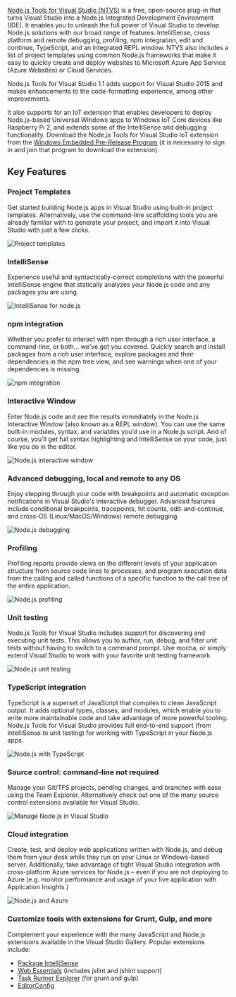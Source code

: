 <properties
    pageTitle="Node.js Tools"
    description="Node.js is a platform built on the JavaScript runtime of Google Chrome, which you can run on various platforms including Linux, Mac OS X, and Windows. With Node.js Tools for Visual Studio, developers can take advantage of an official Microsoft open-sourced extension that enables first-class Visual Studio tooling support for Node.js projects."
    slug="nodejs"
    order="400"    
    keywords="visual studio, vs2015, vs, visualstudio, cross-platform, server, linux, windows, node, node.js"
/>


[Node.js Tools for Visual Studio (NTVS)](http://aka.ms/ntvslatest) is a free, open-source plug-in that turns Visual Studio into a Node.js Integrated Development Environment (IDE). It enables you to unleash the full power of Visual Studio to develop Node.js solutions with our broad range of features: IntelliSense, cross platform and remote debugging, profiling, npm integration, edit and continue, TypeScript, and an integrated REPL window. NTVS also includes a list of project templates using common Node.js frameworks that make it easy to quickly create and deploy websites to Microsoft Azure App Service (Azure Websites) or Cloud Services.

Node.js Tools for Visual Studio 1.1 adds support for Visual Studio 2015 and makes enhancements to the code-formatting experience, among other improvements.

It also supports for an IoT extension that enables developers to deploy Node.js-based Universal Windows apps to Windows IoT Core devices like Raspberry Pi 2, and extends some of the IntelliSense and debugging functionality. Download the Node.js Tools for Visual Studio IoT extension from the [Windows Embedded Pre-Release Program](https://connect.microsoft.com/windowsembeddedIoT/Downloads/) (it is necessary to sign in and join that program to download the extension).

## Key Features

### Project Templates

Get started building Node.js apps in Visual Studio using built-in project templates. Alternatively, use the command-line scaffolding tools you are already familiar with to generate your project, and import it into Visual Studio with just a few clicks.

![Project templates](_assets/node-1.png)

### IntelliSense

Experience useful and syntactically-correct completions with the powerful IntelliSense engine that statically analyzes your Node.js code and any packages you are using.

![IntelliSense for node.js](_assets/node-2.png)

### npm integration

Whether you prefer to interact with npm through a rich user interface, a command-line, or both… we've got you covered. Quickly search and install packages from a rich user interface, explore packages and their dependencies in the npm tree view, and see warnings when one of your dependencies is missing.

![npm integration](_assets/node-3.png)

### Interactive Window

Enter Node.js code and see the results immediately in the Node.js Interactive Window (also known as a REPL window). You can use the same built-in modules, syntax, and variables you’d use in a Node.js script. And of course, you'll get full syntax highlighting and IntelliSense on your code, just like you do in the editor. 

![Node.js interactive window](_assets/node-4.png)

### Advanced debugging, local and remote to any OS

Enjoy stepping through your code with breakpoints and automatic exception notifications in Visual Studio's interactive debugger. Advanced features include conditional breakpoints, tracepoints, hit counts, edit-and-continue, and cross-OS (Linux/MacOS/Windows) remote debugging.

![Node.js debugging](_assets/node-5.png)


### Profiling

Profiling reports provide views on the different levels of your application structure from source code lines to processes, and program execution data from the calling and called functions of a specific function to the call tree of the entire application. 

![Node.js profiling](_assets/node-6.png)


### Unit testing

Node.js Tools for Visual Studio includes support for discovering and executing unit tests. This allows you to author, run, debug, and filter unit tests without having to switch to a command prompt. Use mocha, or simply extend Visual Studio to work with your favorite unit testing framework. 

![Node.js unit testing](_assets/node-7.png)


### TypeScript integration

TypeScript is a superset of JavaScript that compiles to clean JavaScript output. It adds optional types, classes, and modules, which enable you to write more maintainable code and take advantage of more powerful tooling. Node.js Tools for Visual Studio provides full end-to-end support (from IntelliSense to unit testing) for working with TypeScript in your Node.js apps.

![Node.js with TypeScript](_assets/node-8.png)

### Source control: command-line not required

Manage your Git/TFS projects, pending changes, and branches with ease using the Team Explorer. Alternatively check out one of the many source control extensions available for Visual Studio.

![Manage Node.js in Visual Studio](_assets/node-9.png)


### Cloud integration

Create, test, and deploy web applications written with Node.js, and debug them from your desk while they run on your Linux or Windows-based server. Additionally, take advantage of tight Visual Studio integration with cross-platform Azure services for Node.js – even if you are not deploying to Azure (e.g. monitor performance and usage of your live application with Application Insights.)

![Node.js and Azure](_assets/node-10.png)


### Customize tools with extensions for Grunt, Gulp, and more

Complement your experience with the many JavaScript and Node.js extensions available in the Visual Studio Gallery. Popular extensions include: 

- [Package IntelliSense](https://visualstudiogallery.msdn.microsoft.com/65748cdb-4087-497e-a394-2e3449c8e61e) 
- [Web Essentials](http://vswebessentials.com/) (includes jslint and jshint support)
- [Task Runner Explorer](https://visualstudiogallery.msdn.microsoft.com/8e1b4368-4afb-467a-bc13-9650572db708) (for grunt and gulp)
- [EditorConfig](https://visualstudiogallery.msdn.microsoft.com/c8bccfe2-650c-4b42-bc5c-845e21f96328) 
